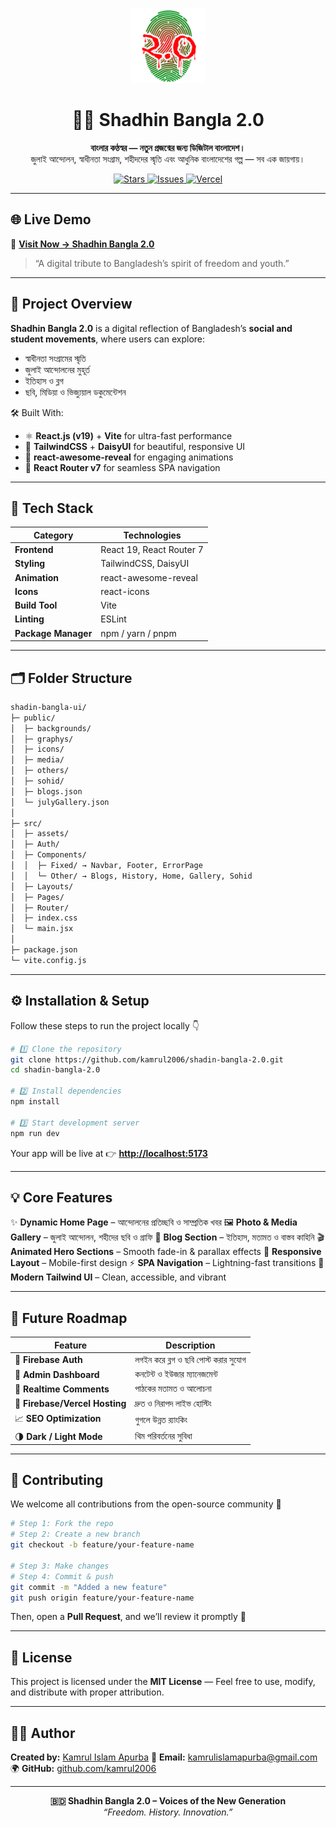 
<p align="center">
  <img src="/public/icons/g.png" alt="Shadhin Bangla Logo" width="120" />
</p>

<h1 align="center">🏴‍☠️ Shadhin Bangla 2.0</h1>

<p align="center">
  <strong>বাংলার কণ্ঠস্বর — নতুন প্রজন্মের জন্য ডিজিটাল বাংলাদেশ।</strong><br>
  জুলাই আন্দোলন, স্বাধীনতা সংগ্রাম, শহীদদের স্মৃতি এবং আধুনিক বাংলাদেশের গল্প — সব এক জায়গায়।
</p>

<p align="center">
  <a href="https://github.com/kamrul2006/shadin-bangla-2.0/stargazers">
    <img src="https://img.shields.io/github/stars/kamrul2006/shadin-bangla-2.0?style=for-the-badge&color=gold" alt="Stars">
  </a>
  <a href="https://github.com/kamrul2006/shadin-bangla-2.0/issues">
    <img src="https://img.shields.io/github/issues/kamrul2006/shadin-bangla-2.0?style=for-the-badge&color=red" alt="Issues">
  </a>
  <a href="https://vercel.com">
    <img src="https://img.shields.io/badge/Deployed%20on-Vercel-black?style=for-the-badge&logo=vercel" alt="Vercel">
  </a>
</p>

---

## 🌐 Live Demo

🔗 **[Visit Now → Shadhin Bangla 2.0](https://shadin-bangla-2-0.vercel.app)**

> “A digital tribute to Bangladesh’s spirit of freedom and youth.”

---

## 🚀 Project Overview  

**Shadhin Bangla 2.0** is a digital reflection of Bangladesh’s **social and student movements**, where users can explore:

- স্বাধীনতা সংগ্রামের স্মৃতি  
- জুলাই আন্দোলনের মুহূর্ত  
- ইতিহাস ও ব্লগ  
- ছবি, মিডিয়া ও ভিজ্যুয়াল ডকুমেন্টেশন  

🛠️ Built With:  

- ⚛️ **React.js (v19)** + **Vite** for ultra-fast performance  
- 🎨 **TailwindCSS** + **DaisyUI** for beautiful, responsive UI  
- 💫 **react-awesome-reveal** for engaging animations  
- 🔀 **React Router v7** for seamless SPA navigation  

---

## 🧩 Tech Stack  

| Category        | Technologies |
|-----------------|---------------|
| **Frontend**    | React 19, React Router 7 |
| **Styling**     | TailwindCSS, DaisyUI |
| **Animation**   | react-awesome-reveal |
| **Icons**       | react-icons |
| **Build Tool**  | Vite |
| **Linting**     | ESLint |
| **Package Manager** | npm / yarn / pnpm |

---

## 🗂️ Folder Structure  

```bash
shadin-bangla-ui/
├─ public/
│  ├─ backgrounds/
│  ├─ graphys/
│  ├─ icons/
│  ├─ media/
│  ├─ others/
│  ├─ sohid/
│  ├─ blogs.json
│  └─ julyGallery.json
│
├─ src/
│  ├─ assets/
│  ├─ Auth/
│  ├─ Components/
│  │  ├─ Fixed/ → Navbar, Footer, ErrorPage
│  │  └─ Other/ → Blogs, History, Home, Gallery, Sohid
│  ├─ Layouts/
│  ├─ Pages/
│  ├─ Router/
│  ├─ index.css
│  └─ main.jsx
│
├─ package.json
└─ vite.config.js
```

---

## ⚙️ Installation & Setup

Follow these steps to run the project locally 👇

```bash
# 1️⃣ Clone the repository
git clone https://github.com/kamrul2006/shadin-bangla-2.0.git
cd shadin-bangla-2.0

# 2️⃣ Install dependencies
npm install

# 3️⃣ Start development server
npm run dev
```

Your app will be live at 👉 **[http://localhost:5173](http://localhost:5173)**

---

## 💡 Core Features

✨ **Dynamic Home Page** – আন্দোলনের প্রতিচ্ছবি ও সাম্প্রতিক খবর
🖼️ **Photo & Media Gallery** – জুলাই আন্দোলন, শহীদের ছবি ও গ্রাফি
📝 **Blog Section** – ইতিহাস, মতামত ও বাস্তব কাহিনি
🎬 **Animated Hero Sections** – Smooth fade-in & parallax effects
📱 **Responsive Layout** – Mobile-first design
⚡ **SPA Navigation** – Lightning-fast transitions
🎨 **Modern Tailwind UI** – Clean, accessible, and vibrant

---

## 🔮 Future Roadmap

| Feature                        | Description                          |
| ------------------------------ | ------------------------------------ |
| 🔐 **Firebase Auth**           | লগইন করে ব্লগ ও ছবি পোস্ট করার সুযোগ |
| 🧭 **Admin Dashboard**         | কনটেন্ট ও ইউজার ম্যানেজমেন্ট         |
| 💬 **Realtime Comments**       | পাঠকের মতামত ও আলোচনা                |
| 🚀 **Firebase/Vercel Hosting** | দ্রুত ও নিরাপদ লাইভ হোস্টিং          |
| 📈 **SEO Optimization**        | গুগলে উন্নত র‍্যাংকিং                |
| 🌗 **Dark / Light Mode**       | থিম পরিবর্তনের সুবিধা                |

---

## 🤝 Contributing

We welcome all contributions from the open-source community 💚

```bash
# Step 1: Fork the repo
# Step 2: Create a new branch
git checkout -b feature/your-feature-name

# Step 3: Make changes
# Step 4: Commit & push
git commit -m "Added a new feature"
git push origin feature/your-feature-name
```

Then, open a **Pull Request**, and we’ll review it promptly 🚀

---

## 🧾 License

This project is licensed under the **MIT License** —
Feel free to use, modify, and distribute with proper attribution.

---

## 👨‍🎨 Author

**Created by:** [Kamrul Islam Apurba](https://github.com/kamrul2006)
📧 **Email:** [kamrulislamapurba@gmail.com](mailto:kamrulislamapurba@gmail.com)
🌍 **GitHub:** [github.com/kamrul2006](https://github.com/kamrul2006)

---

<p align="center">
  <b>🇧🇩 Shadhin Bangla 2.0 – Voices of the New Generation</b><br>
  <i>“Freedom. History. Innovation.”</i>
</p>
